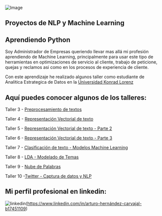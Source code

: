 ![Image](https://www.muycomputerpro.com/wp-content/uploads/2018/02/Machine-learning-in-cyber-security-770x476.jpg)


## Proyectos de NLP y  Machine Learning 
## Aprendiendo Python

Soy Administrador de Empresas queriendo llevar mas allá mi profesión aprendiendo de Machine Learning, principalmente para usar este tipo de herramientas en optimizaciones de servicio al cliente, trabajo de peticione, quejas y reclamos asi como en los procesos de experiencia de cliente. 

Con este aprendizaje he realizado algunos taller como estudiante de Analitica Estrategica de Datos en la [Universidad Konrad Lorenz](http://www.konradlorenz.edu.co/es/)

## Aquí puedes conocer algunos de los talleres:


Taller 3 - [Preprocesamiento de textos](https://github.com/hernandezarturo/nlp_projects/blob/master/Taller%203%20-%20Pre-Procesamiento%20de%20Textos.ipynb)

Taller 4 - [Representación Vectorial de texto](https://github.com/hernandezarturo/nlp_projects/blob/master/Taller4/TALLER%204%20NLP%20Feature%20Engineering.ipynb) 

Taller 5 - [Representación Vectorial de texto - Parte 2](https://github.com/hernandezarturo/nlp_projects/blob/master/Clase5/Taller%205%20TFIDF%20Solucion.ipynb)

Taller 6 - [Representación Vectorial de texto - Parte 3](https://github.com/hernandezarturo/nlp_projects/blob/master/Clase6/Taller%206%20-%20Ejercicio%20Practico%20Quejas%20Similitud%20Documentos.ipynb)

Taller 7 - [Clasificación de texto - Modelos Machine Learning](https://github.com/hernandezarturo/nlp_projects/blob/master/Taller7_NLP/Taller%207%20-%20ClassificationKMeans.ipynb)

Taller 8 - [LDA - Modelado de Temas](https://github.com/hernandezarturo/nlp_projects/blob/master/Taller8_NLP/Taller%208%20-%20Modelado%20de%20Temas.ipynb)

Taller 9 - [Nube de Palabras](https://github.com/hernandezarturo/nlp_projects/blob/master/Talle9_NLP/Taller%209%20-%20Nube%20de%20Palabras.ipynb)

Taller 10 -[Twitter - Captura de datos y NLP](https://github.com/hernandezarturo/nlp_projects/blob/master/Taller10_NLP/Taller%2010%20-%20Twitter.ipynb)

## Mi perfil profesional en linkedin:
![linkedin](https://encrypted-tbn0.gstatic.com/images?q=tbn:ANd9GcQJezQhveD503icT4TIJs5VWEJHehjavNZq8A&usqp=CAU)(https://www.linkedin.com/in/arturo-hernández-carvajal-b17451109)


